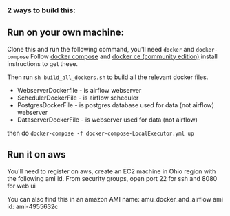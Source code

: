 ### 2 ways to build this:

## Run on your own machine:
Clone this and run the following command, you'll need `docker` and `docker-compose`
Follow [docker compose](https://docs.docker.com/compose/install/) and [docker ce (community edition)](https://docs.docker.com/install/#supported-platforms) install instructions to get these.

Then run `sh build_all_dockers.sh` to build all the relevant docker files.

+ WebserverDockerfile - is airflow webserver
+ SchedulerDockerFile - is airflow scheduler
+ PostgresDockerFile - is postgres database used for data (not airflow) webserver
+ DataserverDockerFile - is webserver used for data (not airflow)

then do `docker-compose -f docker-compose-LocalExecutor.yml up`

## Run it on aws
You'll need to register on aws, create an EC2 machine in Ohio region with the following ami id. From security groups, open port 22 for ssh and 8080 for web ui

You can also find this in an amazon AMI name: amu_docker_and_airflow
ami id: ami-4955632c
